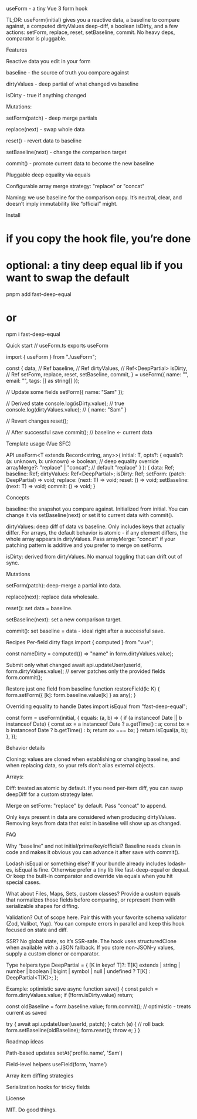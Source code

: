 useForm - a tiny Vue 3 form hook

TL;DR: useForm(initial) gives you a reactive data, a baseline to compare against, a computed dirtyValues deep-diff, a boolean isDirty, and a few actions: setForm, replace, reset, setBaseline, commit. No heavy deps, comparator is pluggable.

Features

Reactive data you edit in your form

baseline - the source of truth you compare against

dirtyValues - deep partial of what changed vs baseline

isDirty - true if anything changed

Mutations:

setForm(patch) - deep merge partials

replace(next) - swap whole data

reset() - revert data to baseline

setBaseline(next) - change the comparison target

commit() - promote current data to become the new baseline

Pluggable deep equality via equals

Configurable array merge strategy: "replace" or "concat"

Naming: we use baseline for the comparison copy. It’s neutral, clear, and doesn’t imply immutability like “official” might.

Install
# if you copy the hook file, you’re done
# optional: a tiny deep equal lib if you want to swap the default
pnpm add fast-deep-equal
# or
npm i fast-deep-equal

Quick start
// useForm.ts exports useForm

import { useForm } from "./useForm";

const {
  data,         // Ref<T>
  baseline,     // Ref<T>
  dirtyValues,  // Ref<DeepPartial<T>>
  isDirty,      // Ref<boolean>
  setForm,
  replace,
  reset,
  setBaseline,
  commit,
} = useForm({ name: "", email: "", tags: [] as string[] });

// Update some fields
setForm({ name: "Sam" });

// Derived state
console.log(isDirty.value);       // true
console.log(dirtyValues.value);   // { name: "Sam" }

// Revert changes
reset();

// After successful save
commit(); // baseline <- current data

Template usage (Vue SFC)
<script setup lang="ts">
import { useForm } from "@/composables/useForm";

type Profile = { name: string; email: string; tags: string[] };

const form = useForm<Profile>({ name: "", email: "", tags: [] });

function onSubmit() {
  // pretend API call with form.data.value
  // on success:
  form.commit(); // makes current data the new baseline
}
</script>

<template>
  <form @submit.prevent="onSubmit">
    <label>
      Name
      <input v-model="form.data.value.name" />
    </label>

    <label>
      Email
      <input v-model="form.data.value.email" />
    </label>

    <div>Dirty? {{ form.isDirty.value ? "Yes" : "No" }}</div>
    <pre>Changed: {{ form.dirtyValues.value }}</pre>

    <button type="button" @click="form.reset" :disabled="!form.isDirty.value">
      Reset
    </button>
    <button type="submit">Save</button>
  </form>
</template>

API
useForm<T extends Record<string, any>>(
  initial: T,
  opts?: {
    equals?: (a: unknown, b: unknown) => boolean; // deep equality override
    arrayMerge?: "replace" | "concat";            // default "replace"
  }
): {
  data: Ref<T>;
  baseline: Ref<T>;
  dirtyValues: Ref<DeepPartial<T>>;
  isDirty: Ref<boolean>;
  setForm: (patch: DeepPartial<T>) => void;
  replace: (next: T) => void;
  reset: () => void;
  setBaseline: (next: T) => void;
  commit: () => void;
}

Concepts

baseline: the snapshot you compare against. Initialized from initial. You can change it via setBaseline(next) or set it to current data with commit().

dirtyValues: deep diff of data vs baseline. Only includes keys that actually differ. For arrays, the default behavior is atomic - if any element differs, the whole array appears in dirtyValues. Pass arrayMerge: "concat" if your patching pattern is additive and you prefer to merge on setForm.

isDirty: derived from dirtyValues. No manual toggling that can drift out of sync.

Mutations

setForm(patch): deep-merge a partial into data.

replace(next): replace data wholesale.

reset(): set data = baseline.

setBaseline(next): set a new comparison target.

commit(): set baseline = data - ideal right after a successful save.

Recipes
Per-field dirty flags
import { computed } from "vue";

const nameDirty = computed(() => "name" in form.dirtyValues.value);

Submit only what changed
await api.updateUser(userId, form.dirtyValues.value);
// server patches only the provided fields
form.commit();

Restore just one field from baseline
function restoreField<K extends keyof typeof form.data.value>(k: K) {
  form.setForm({ [k]: form.baseline.value[k] } as any);
}

Overriding equality to handle Dates
import isEqual from "fast-deep-equal";

const form = useForm(initial, {
  equals: (a, b) => {
    if (a instanceof Date || b instanceof Date) {
      const ax = a instanceof Date ? a.getTime() : a;
      const bx = b instanceof Date ? b.getTime() : b;
      return ax === bx;
    }
    return isEqual(a, b);
  },
});

Behavior details

Cloning: values are cloned when establishing or changing baseline, and when replacing data, so your refs don’t alias external objects.

Arrays:

Diff: treated as atomic by default. If you need per-item diff, you can swap deepDiff for a custom strategy later.

Merge on setForm: "replace" by default. Pass "concat" to append.

Only keys present in data are considered when producing dirtyValues. Removing keys from data that exist in baseline will show up as changed.

FAQ

Why “baseline” and not initial/prime/key/official?
Baseline reads clean in code and makes it obvious you can advance it after save with commit().

Lodash isEqual or something else?
If your bundle already includes lodash-es, isEqual is fine. Otherwise prefer a tiny lib like fast-deep-equal or dequal. Or keep the built-in comparator and override via equals when you hit special cases.

What about Files, Maps, Sets, custom classes?
Provide a custom equals that normalizes those fields before comparing, or represent them with serializable shapes for diffing.

Validation?
Out of scope here. Pair this with your favorite schema validator (Zod, Valibot, Yup). You can compute errors in parallel and keep this hook focused on state and diff.

SSR?
No global state, so it’s SSR-safe. The hook uses structuredClone when available with a JSON fallback. If you store non-JSON-y values, supply a custom cloner or comparator.

Type helpers
type DeepPartial<T> = {
  [K in keyof T]?: T[K] extends
    | string | number | boolean | bigint | symbol | null | undefined
    ? T[K]
    : DeepPartial<T[K]>;
};

Example: optimistic save
async function save() {
  const patch = form.dirtyValues.value;
  if (!form.isDirty.value) return;

  const oldBaseline = form.baseline.value;
  form.commit(); // optimistic - treats current as saved

  try {
    await api.updateUser(userId, patch);
  } catch (e) {
    // roll back
    form.setBaseline(oldBaseline);
    form.reset();
    throw e;
  }
}

Roadmap ideas

Path-based updates setAt('profile.name', 'Sam')

Field-level helpers useField(form, 'name')

Array item diffing strategies

Serialization hooks for tricky fields

License

MIT. Do good things.
